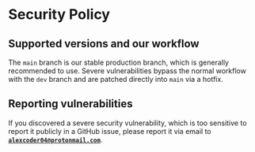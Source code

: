
# Security Policy

## Supported versions and our workflow

The `main` branch is our stable production branch, which is generally
recommended to use. Severe vulnerabilities bypass the normal workflow with
the `dev` branch and are patched directly into `main` via a hotfix.

## Reporting vulnerabilities

If you discovered a severe security vulnerability, which is too sensitive to
report it publicly in a GitHub issue, please report it via email to
**[`alexcoder04@protonmail.com`](mailto:alexcoder04@protonmail.com?subject=if-schleife-bot_security_vulnerability)**.
